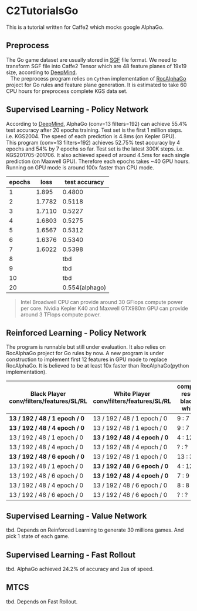 # C2TutorialsGo
This is a tutorial written for Caffe2 which mocks google AlphaGo.

## Preprocess
  The Go game dataset are usually stored in [SGF](http://www.red-bean.com/sgf/go.html) file format. We need to transform SGF file into Caffe2 Tensor which are 48 feature planes of 19x19 size, according to [DeepMind](http://www.nature.com/nature/journal/v529/n7587/full/nature16961.html?foxtrotcallback=true).  
    The preprocess program relies on `Cython` implementation of [RocAlphaGo](https://github.com/Rochester-NRT/RocAlphaGo) project for Go rules and feature plane generation. It is estimated to take 60 CPU hours for preprocess complete KGS data set.

## Supervised Learning - Policy Network
  According to [DeepMind](http://www.nature.com/nature/journal/v529/n7587/full/nature16961.html?foxtrotcallback=true), AlphaGo (conv=13 filters=192) can achieve 55.4% test accuracy after 20 epochs training. Test set is the first 1 million steps. i.e. KGS2004. The speed of each prediction is 4.8ms (on Kepler GPU).  
  This program (conv=13 filters=192) achieves 52.75% test accuracy by 4 epochs and 54% by 7 epochs so far. Test set is the latest 300K steps. i.e. KGS201705-201706. It also achieved speed of around 4.5ms for each single prediction (on Maxwell GPU). Therefore each epochs takes ~40 GPU hours. Running on GPU mode is around 100x faster than CPU mode.  
  
| epochs | loss   | test accuracy |
|--------|--------|---------------|
| 1      | 1.895  | 0.4800        |
| 2      | 1.7782 | 0.5118        |
| 3      | 1.7110 | 0.5227        |
| 4      | 1.6803 | 0.5275        |
| 5      | 1.6567 | 0.5312        |
| 6      | 1.6376 | 0.5340        |
| 7      | 1.6022 | 0.5398        |
| 8      |        | tbd           |
| 9      |        | tbd           |
| 10     |        | tbd           |
| 20     |        | 0.554(alphago)|

> Intel Broadwell CPU can provide around 30 GFlops compute power per core. Nvidia Kepler K40 and Maxwell GTX980m GPU can provide around 3 TFlops compute power.  

## Reinforced Learning - Policy Network
  The program is runnable but still under evaluation. It also relies on RocAlphaGo project for Go rules by now. A new program is under construction to implement first 12 features in GPU mode to replace RocAlphaGo. It is believed to be at least 10x faster than RocAlphaGo(python implementation).  
  
| Black Player <br> conv/filters/features/SL/RL | White Player <br> conv/filters/features/SL/RL | compete result <br> black : white |  
|-----------------------------------|-------------------------------|--------|
| **13 / 192 / 48 /  1 epoch /  0** | 13 / 192 / 48 /  1 epoch /  0 |  9 : 7 |
| **13 / 192 / 48 /  4 epoch /  0** | 13 / 192 / 48 /  1 epoch /  0 |  9 : 7 |
| 13 / 192 / 48 /  1 epoch /  0 | **13 / 192 / 48 /  4 epoch /  0** |  4 : 12 |
| 13 / 192 / 48 /  4 epoch /  0 | 13 / 192 / 48 /  4 epoch /  0 |  ? : ? |
| **13 / 192 / 48 /  6 epoch /  0** | 13 / 192 / 48 /  1 epoch /  0 |  13 : 3 |
| 13 / 192 / 48 /  1 epoch /  0 | **13 / 192 / 48 /  6 epoch /  0** |  4 : 12 |
| 13 / 192 / 48 /  6 epoch /  0 | **13 / 192 / 48 /  4 epoch /  0** |  7 : 9 |
| 13 / 192 / 48 /  4 epoch /  0 | 13 / 192 / 48 /  6 epoch /  0 |  8 : 8 |
| 13 / 192 / 48 /  6 epoch /  0 | 13 / 192 / 48 /  6 epoch /  0 |  ? : ? |
  
## Supervised Learning - Value Network
tbd. Depends on Reinforced Learning to generate 30 millions games. And pick 1 state of each game.

## Supervised Learning - Fast Rollout
tbd. AlphaGo achieved 24.2% of accuracy and 2us of speed.

## MTCS
tbd. Depends on Fast Rollout.
